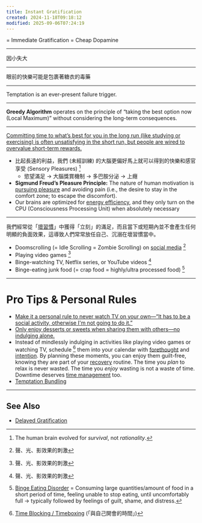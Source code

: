 ```yaml
---
title: Instant Gratification
created: 2024-11-18T09:18:12
modified: 2025-09-06T07:24:19
---
```


= Immediate Gratification = Cheap Dopamine

---

因小失大

---

眼前的快樂可能是包裹著糖衣的毒藥

---

Temptation is an ever-present failure trigger.

---

**Greedy Algorithm** operates on the principle of “taking the best option now (Local Maximum)” without considering the long-term consequences.

---

[Committing time to what’s best for you in the long run (like studying or exercising) is often unsatisfying in the short run, but people are wired to overvalue short-term rewards.](https://characterlab.org/tips-of-the-week/temptation-bundling/)

* 比起長遠的利益，我們 (未經訓練) 的大腦更偏好馬上就可以得到的快樂和感官享受 (Sensory Pleasures) [^1]
	* 慾望滿足 → 大腦獎賞機制 → 多巴胺分泌 → 上癮
* **Sigmund Freud’s Pleasure Principle:** The nature of human motivation is [pursuing pleasure](dopamine.md) and avoiding pain (i.e., the desire to stay in the comfort zone; to escape the discomfort).
* Our brains are optimized for [energy efficiency](energy-management.md), and they only turn on the CPU (Consciousness Processing Unit) when absolutely necessary

---

我們經常從「[壞習慣](be-a-habit-and-routine-machine.md)」中獲得「立刻」的滿足，而且當下或短期內並不會產生任何明顯的負面效果，這導致人們常常放任自己、沉溺在壞習慣當中。

* Doomscrolling (= Idle Scrolling = Zombie Scrolling) on [social media](Quit%20social%20media.md) [^2]
* Playing video games [^2]
* Binge-watching TV, Netflix series, or YouTube videos [^2]
* Binge-eating junk food (= crap food = highly/ultra processed food) [^3]

---

# Pro Tips \& Personal Rules

* [Make it a personal rule to never watch TV on your own—“It has to be a social activity, otherwise I'm not going to do it.”](https://aliabdaal.com/newsletter/my-rule-for-watching-tv/)
* [Only enjoy desserts or sweets when sharing them with others—no indulging alone.](https://chengweihu.com/rules/)
* Instead of mindlessly indulging in activities like playing video games or watching TV, schedule [^4] them into your calendar with [forethought](Planning%20and%20preparation%20help%20maximize%20your%20productivity.md) and [intention](intentional-living.md). By planning these moments, you can enjoy them guilt-free, knowing they are part of your [recovery](rest,%20reset,%20relax,%20recharge.md) routine. The time you _plan_ to relax is never wasted. The time you _enjoy_ wasting is not a waste of time. Downtime deserves [time management](Time%20Management.md) too.
* [Temptation Bundling](Temptation%20Bundling.md)

---

## See Also

* [Delayed Gratification](Delayed%20Gratification.md)

[^1]: The human brain evolved for _survival_, not _rationality_.
[^2]: 聲、光、影效果的刺激
[^3]: [Binge Eating Disorder](https://www.google.com/search?q=Binge+Eating+Disorder) = Consuming large quantities/amount of food in a short period of time, feeling unable to stop eating, until uncomfortably full → typically followed by feelings of guilt, shame, and distress.
[^4]: [Time Blocking / Timeboxing](Time%20Blocking.md) (「與自己開會的時間」)
